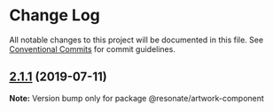 # Change Log

All notable changes to this project will be documented in this file.
See [Conventional Commits](https://conventionalcommits.org) for commit guidelines.

## [2.1.1](https://github.com/resonatecoop/stream2own/compare/@resonate/artwork-component@2.1.0...@resonate/artwork-component@2.1.1) (2019-07-11)

**Note:** Version bump only for package @resonate/artwork-component
